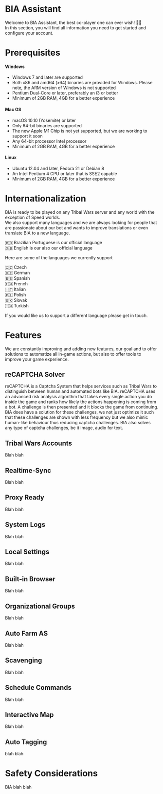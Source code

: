 # BIA Assistant

Welcome to BIA Assistant, the best co-player one can ever wish! 🦹‍♂️ \
In this section, you will find all information you need to get started and configure your account.

# Prerequisites

#### Windows

-   Windows 7 and later are supported
-   Both x86 and amd64 (x64) binaries are provided for Windows. Please note, the ARM version of Windows is not supported
-   Pentium Dual-Core or later, preferably an i3 or better
-   Minimum of 2GB RAM, 4GB for a better experience

#### Mac OS

-   macOS 10.10 (Yosemite) or later
-   Only 64-bit binaries are supported
-   The new Apple M1 Chip is not yet supported, but we are working to support it soon
-   Any 64-bit processor Intel processor
-   Minimum of 2GB RAM, 4GB for a better experience

#### Linux

-   Ubuntu 12.04 and later, Fedora 21 or Debian 8
-   An Intel Pentium 4 CPU or later that is SSE2 capable
-   Minimum of 2GB RAM, 4GB for a better experience

# Internationalization

BIA is ready to be played on any Tribal Wars server and any world with the exception of Speed worlds.\
We also support many languages and we are always looking for people that are passionate about our bot and wants to improve translations or even translate BIA to a new language.

:brazil: Brazilian Portuguese is our official language\
:gb: English is our also our official language

Here are some of the languages we currently support

:czech_republic: Czech\
:de: German\
:es: Spanish\
:fr: French\
:it: Italian\
:poland: Polish\
:slovakia: Slovak\
:tr: Turkish

If you would like us to support a different language please get in touch.

# Features

We are constantly improving and adding new features, our goal and to offer solutions to automatize all in-game actions, but also to offer tools to improve your game experience.

## reCAPTCHA Solver

reCAPTCHA is a Captcha System that helps services such as Tribal Wars to distinguish between human and automated bots like BIA. reCAPTCHA uses an advanced risk analysis algorithm that takes every single action you do inside the game and ranks how likely the actions happening is coming from a bot. A challenge is then presented and it blocks the game from continuing. BIA does have a solution for these challenges, we not just optimize it such that these challenges are shown with less frequency but we also mimic human-like behaviour thus reducing captcha challenges. BIA also solves any type of captcha challenges, be it image, audio for text.

## Tribal Wars Accounts

Blah blah

## Realtime-Sync

Blah blah

## Proxy Ready

Blah blah

## System Logs

Blah blah

## Local Settings

Blah blah

## Built-in Browser

Blah blah

## Organizational Groups

Blah blah

## Auto Farm AS

Blah blah

## Scavenging

Blah blah

## Schedule Commands

Blah blah

## Interactive Map

Blah blah

## Auto Tagging

blah blah

# Safety Considerations

BIA blah blah
